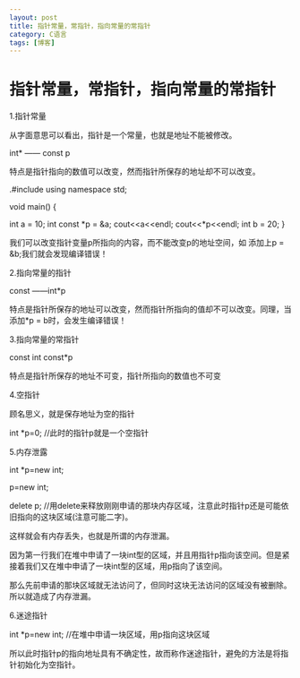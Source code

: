 ```yaml
---
layout: post
title: 指针常量，常指针，指向常量的常指针
category: C语言
tags: [博客]
---
```


# 指针常量，常指针，指向常量的常指针

1.指针常量

从字面意思可以看出，指针是一个常量，也就是地址不能被修改。

int*  —— const p

特点是指针指向的数值可以改变，然而指针所保存的地址却不可以改变。

 

.#include <iostream>
using namespace std;

void main()
{

 int a = 10;
 int const *p = &a;
 cout<<a<<endl;
 cout<<*p<<endl;
    int b = 20;
}

我们可以改变指针变量p所指向的内容，而不能改变p的地址空间，如 添加上p = &b;我们就会发现编译错误！

2.指向常量的指针

const ——int*p

特点是指针所保存的地址可以改变，然而指针所指向的值却不可以改变。同理，当添加*p = b时，会发生编译错误！

3.指向常量的常指针

const int const*p

特点是指针所保存的地址不可变，指针所指向的数值也不可变

4.空指针

顾名思义，就是保存地址为空的指针

int *p=0;   //此时的指针p就是一个空指针

5.内存泄露

int *p=new int;

p=new int;

delete p;        //用delete来释放刚刚申请的那块内存区域，注意此时指针p还是可能依旧指向的这块区域(注意可能二字)。

这样就会有内存丢失，也就是所谓的内存泄漏。

因为第一行我们在堆中申请了一块int型的区域，并且用指针p指向该空间。但是紧接着我们又在堆中申请了一块int型的区域，用p指向了该空间。

那么先前申请的那块区域就无法访问了，但同时这块无法访问的区域没有被删除。所以就造成了内存泄漏。

6.迷途指针

int *p=new int;   //在堆中申请一块区域，用p指向这块区域

所以此时指针p的指向地址具有不确定性，故而称作迷途指针，避免的方法是将指针初始化为空指针。
